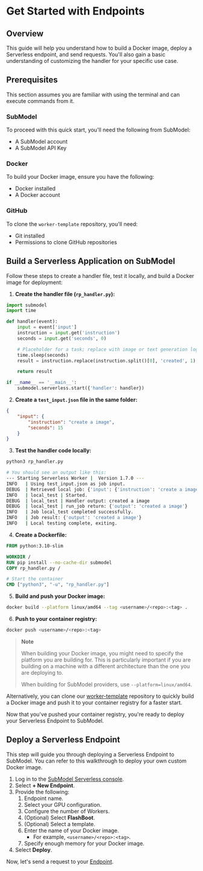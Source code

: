 # Get Started with Endpoints

## Overview

This guide will help you understand how to build a Docker image, deploy a Serverless endpoint, and send requests. You'll also gain a basic understanding of customizing the handler for your specific use case.

## Prerequisites

This section assumes you are familiar with using the terminal and can execute commands from it.

### SubModel

To proceed with this quick start, you'll need the following from SubModel:

- A SubModel account
- A SubModel API Key

### Docker

To build your Docker image, ensure you have the following:

- Docker installed
- A Docker account

### GitHub

To clone the `worker-template` repository, you'll need:

- Git installed
- Permissions to clone GitHub repositories

## Build a Serverless Application on SubModel

Follow these steps to create a handler file, test it locally, and build a Docker image for deployment:

1. **Create the handler file (`rp_handler.py`):**

```python
import submodel
import time

def handler(event):
    input = event['input']
    instruction = input.get('instruction')
    seconds = input.get('seconds', 0)

    # Placeholder for a task; replace with image or text generation logic as needed
    time.sleep(seconds)
    result = instruction.replace(instruction.split()[0], 'created', 1)

    return result

if __name__ == '__main__':
    submodel.serverless.start({'handler': handler})
```

2. **Create a `test_input.json` file in the same folder:**

```json
{
    "input": {
        "instruction": "create a image",
        "seconds": 15
    }
}
```

3. **Test the handler code locally:**

```bash
python3 rp_handler.py

# You should see an output like this:
--- Starting Serverless Worker |  Version 1.7.0 ---
INFO   | Using test_input.json as job input.
DEBUG  | Retrieved local job: {'input': {'instruction': 'create a image', 'seconds': 15}, 'id': 'local_test'}
INFO   | local_test | Started.
DEBUG  | local_test | Handler output: created a image
DEBUG  | local_test | run_job return: {'output': 'created a image'}
INFO   | Job local_test completed successfully.
INFO   | Job result: {'output': 'created a image'}
INFO   | Local testing complete, exiting.
```

4. **Create a Dockerfile:**

```dockerfile
FROM python:3.10-slim

WORKDIR /
RUN pip install --no-cache-dir submodel
COPY rp_handler.py /

# Start the container
CMD ["python3", "-u", "rp_handler.py"]
```

5. **Build and push your Docker image:**

```bash
docker build --platform linux/amd64 --tag <username>/<repo>:<tag> .
```

6. **Push to your container registry:**

```bash
docker push <username>/<repo>:<tag>
```

> **Note**
>
> When building your Docker image, you might need to specify the platform you are building for. This is particularly important if you are building on a machine with a different architecture than the one you are deploying to.
>
> When building for SubModel providers, use `--platform=linux/amd64`.

Alternatively, you can clone our [worker-template](https://github.com/submodel-workers/worker-template) repository to quickly build a Docker image and push it to your container registry for a faster start.

Now that you've pushed your container registry, you're ready to deploy your Serverless Endpoint to SubModel.

## Deploy a Serverless Endpoint

This step will guide you through deploying a Serverless Endpoint to SubModel. You can refer to this walkthrough to deploy your own custom Docker image.

1. Log in to the [SubModel Serverless console](https://submodel.ai/#/serverless/list).
2. Select **+ New Endpoint**.
3. Provide the following:
   1. Endpoint name.
   2. Select your GPU configuration.
   3. Configure the number of Workers.
   4. (Optional) Select **FlashBoot**.
   5. (Optional) Select a template.
   6. Enter the name of your Docker image.
      - For example, `<username>/<repo>:<tag>`.
   7. Specify enough memory for your Docker image.
4. Select **Deploy**.

Now, let's send a request to your [Endpoint](/serverless/endpoints/get-started).